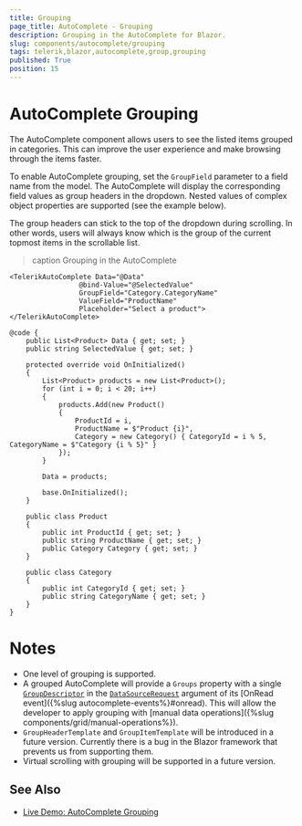 ```yaml
---
title: Grouping
page_title: AutoComplete - Grouping
description: Grouping in the AutoComplete for Blazor.
slug: components/autocomplete/grouping
tags: telerik,blazor,autocomplete,group,grouping
published: True
position: 15
---
```


# AutoComplete Grouping

The AutoComplete component allows users to see the listed items grouped in categories. This can improve the user experience and make browsing through the items faster.

To enable AutoComplete grouping, set the `GroupField` parameter to a field name from the model. The AutoComplete will display the corresponding field values as group headers in the dropdown. Nested values of complex object properties are supported (see the example below).

The group headers can stick to the top of the dropdown during scrolling. In other words, users will always know which is the group of the current topmost items in the scrollable list.

>caption Grouping in the AutoComplete

````CSHTML
<TelerikAutoComplete Data="@Data"
                 @bind-Value="@SelectedValue"
                 GroupField="Category.CategoryName"
                 ValueField="ProductName"
                 Placeholder="Select a product">
</TelerikAutoComplete>

@code {
    public List<Product> Data { get; set; }
    public string SelectedValue { get; set; }

    protected override void OnInitialized()
    {
        List<Product> products = new List<Product>();
        for (int i = 0; i < 20; i++)
        {
            products.Add(new Product()
            {
                ProductId = i,
                ProductName = $"Product {i}",
                Category = new Category() { CategoryId = i % 5, CategoryName = $"Category {i % 5}" }
            });
        }

        Data = products;

        base.OnInitialized();
    }

    public class Product
    {
        public int ProductId { get; set; }
        public string ProductName { get; set; }
        public Category Category { get; set; }
    }

    public class Category
    {
        public int CategoryId { get; set; }
        public string CategoryName { get; set; }
    }
}
````

# Notes

* One level of grouping is supported.
* A grouped AutoComplete will provide a `Groups` property with a single [`GroupDescriptor`](/blazor-ui/api/Telerik.DataSource.GroupDescriptor) in the [`DataSourceRequest`](/blazor-ui/api/Telerik.DataSource.DataSourceRequest) argument of its [OnRead event]({%slug autocomplete-events%}#onread). This will allow the developer to apply grouping with [manual data operations]({%slug components/grid/manual-operations%}).
* `GroupHeaderTemplate` and `GroupItemTemplate` will be introduced in a future version. Currently there is a bug in the Blazor framework that prevents us from supporting them.
* Virtual scrolling with grouping will be supported in a future version.

## See Also

  * [Live Demo: AutoComplete Grouping](https://demos.telerik.com/blazor-ui/autocomplete/grouping)
